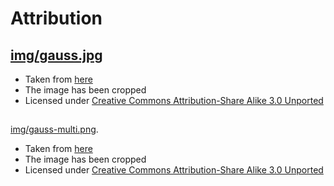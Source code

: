 # Attribution

## [img/gauss.jpg](https://github.com/HarisGusic/Gauss-LLN-CLT/blob/master/presentation/img/gauss.jpg)

* Taken from [here](https://commons.wikimedia.org/w/index.php?curid=54906377)
* The image has been cropped
* Licensed under [ Creative Commons Attribution-Share Alike 3.0
  Unported](https://creativecommons.org/licenses/by-sa/3.0/deed.en)

##
[img/gauss-multi.png](https://github.com/HarisGusic/Gauss-LLN-CLT/blob/master/presentation/img/gauss-multi.png).

* Taken from [here](https://commons.wikimedia.org/w/index.php?curid=54906377)
* The image has been cropped
* Licensed under [ Creative Commons Attribution-Share Alike 3.0
  Unported](https://creativecommons.org/licenses/by-sa/3.0/deed.en)
